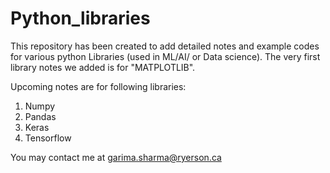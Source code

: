 # Python_libraries

This repository has been created to add detailed notes and example codes for various python Libraries (used in ML/AI/ or Data science). The very first library notes we added is for "MATPLOTLIB". 

Upcoming notes are for following libraries: 
1. Numpy
2. Pandas
3. Keras
4. Tensorflow

You may contact me at garima.sharma@ryerson.ca
